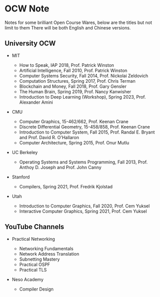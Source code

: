 # OCW Note

Notes for some brilliant Open Course Wares, below are the titles but not limit to them
There will be both English and Chinese versions.

## University OCW

* MIT
  * How to Speak, IAP 2018, Prof. Patrick Winston
  * Artificial Intelligence, Fall 2010, Prof. Patrick Winston
  * Computer Systems Security, Fall 2014, Prof. Nickolai Zeldovich
  * Computation Structures, Spring 2017, Prof. Chris Terman
  * Blockchain and Money, Fall 2018, Prof. Gary Gensler
  * The Human Brain, Spring 2019, Prof. Nancy Kanwisher
  * Introduction to Deep Learning (Workshop), Spring 2023, Prof. Alexander Amini

* CMU
  * Computer Graphics, 15-462/662, Prof. Keenan Crane
  * Discrete Differential Geometry, 15-458/858, Prof. Keenan Crane
  * Introduction to Computer System, Fall 2015, Prof. Randal E. Bryant and Prof. David R. O'Hallaron
  * Computer Architecture, Spring 2015, Prof. Onur Mutlu

* UC Berkeley
  * Operating Systems and Systems Programming, Fall 2013, Prof. Anthoy D. Joseph and Prof. John Canny

* Stanford
  * Compilers, Spring 2021, Prof. Fredrik Kjolstad 

* Utah
  * Introduction to Computer Graphics, Fall 2020, Prof. Cem Yuksel
  * Interactive Computer Graphics, Spring 2021, Prof. Cem Yuksel

## YouTube Channels

* Practical Networking
  * Networking Fundamentals
  * Network Address Translation
  * Subnetting Mastery
  * Practical OSPF
  * Practical TLS

* Neso Academy
  * Compiler Design

